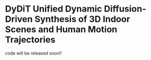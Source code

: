 # DyDiT Unified Dynamic Diffusion-Driven Synthesis of 3D Indoor Scenes and Human Motion Trajectories

code will be released soon!!

